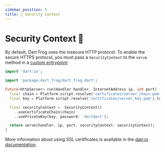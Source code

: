 ```yaml
---
sidebar_position: 5
title: 🔑 Security Context
---
```


# Security Context 🔑

By default, Dart Frog uses the insecure HTTP protocol. To enable the secure HTTPS protocol, you must pass a `SecurityContext` to the `serve` method in a [custom entrypoint](/docs/advanced/custom_entrypoint):

```dart
import 'dart:io';

import 'package:dart_frog/dart_frog.dart';

Future<HttpServer> run(Handler handler, InternetAddress ip, int port) {
  final chain = Platform.script.resolve('certificates/server_chain.pem').toFilePath();
  final key = Platform.script.resolve('certificates/server_key.pem').toFilePath();

  final securityContext =  SecurityContext()
    ..useCertificateChain(chain)
    ..usePrivateKey(key, password: 'dartdart');

  return serve(handler, ip, port, securityContext: securityContext);
}
```

More information about using SSL certificates is available in the [datr:io documentation](https://api.flutter.dev/flutter/dart-io/SecurityContext-class.html).
